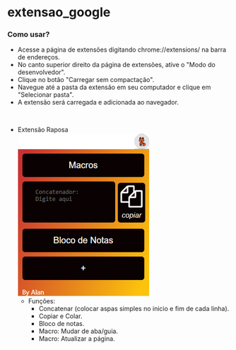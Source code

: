 # extensao_google

### Como usar?
- Acesse a página de extensões digitando chrome://extensions/ na barra de endereços.
- No canto superior direito da página de extensões, ative o "Modo do desenvolvedor".
- Clique no botão "Carregar sem compactação".
- Navegue até a pasta da extensão em seu computador e clique em "Selecionar pasta".
- A extensão será carregada e adicionada ao navegador.

&nbsp;
&nbsp;

- Extensão Raposa  
![Extensão Raposa](https://github.com/alantbarboza/extensao_google/raw/main/raposaFoto.png)
  - Funções:
    - Concatenar (colocar aspas simples no inicio e fim de cada linha).
    - Copiar e Colar.
    - Bloco de notas.
    - Macro: Mudar de aba/guia.
    - Macro: Atualizar a página.
